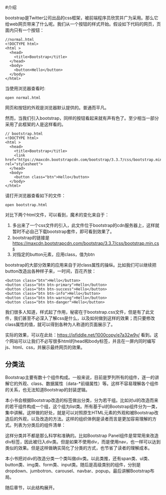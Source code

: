 


#介绍

bootstrap是Twitter公司出品的css框架，被前端程序员欣赏并广为采用。那么它给web网页带来了什么呢。我们从一个按钮的样式开始。假设如下代码的网页，页面内只有一个按钮：

    //normal.html
    <!DOCTYPE html>
    <html >
      <head>
        <title>Bootstrap</title>
      </head>
      <body>
        <button>Hello</button>
      </body>
    </html>

当使用浏览器查看时:

    open normal.html

网页和按钮的外观是浏览器默认提供的。普通而平凡。

然而，当我们引入bootstrap，同样的按钮看起来就有声有色了。至少相当一部分采用了此框架的人是这样看的。

    // bootstrap.html
    <!DOCTYPE html>
    <html >
      <head>
        <title>Bootstrap</title>
        <link href="https://maxcdn.bootstrapcdn.com/bootstrap/3.3.7/css/bootstrap.min.css" rel="stylesheet">
      </head>
      <body>
        <button class="btn">Hello</button>
      </body>
    </html>

请打开浏览器查看如下的文件：
    
    open bootstrap.html

对比下两个html文件，可以看到，魔术的变化来自于：

1. 多出来了一个css文件的引入，此文件位于bootstrap的cdn服务器上，这样就暂时不必自己下载bootstrap套件，即可看到效果了。
2. bootstrap的链接是 https://maxcdn.bootstrapcdn.com/bootstrap/3.3.7/css/bootstrap.min.css
3. 对指定的button元素，应用class，值为btn

bootstrap的大部分效果的应用来自于对class属性的操纵。比如我们可以继续把button改造出各种样子来，一时间，百花齐放：

    <button class="btn">Hello</button>
    <button class="btn btn-primary">Hello</button>
    <button class="btn btn-success">Hello</button>
    <button class="btn btn-info">Hello</button>
    <button class="btn btn-warning">Hello</button>
    <button class="btn btn-danger">Hello</button>

我们很多人知道，样式起了作用，秘密在于bootstrap.css文件，但是有了此文件，我们甚至不必深入了解css是什么，以及如何做到这样的效果；而只要修改class属性的值，就可以得到各种为人称道的页面展示了。

实际的效果，可以在此处：https://jsfiddle.net/1000copy/e7a32w9y/ 看到。这个网站可以让我们不必写很多html的head和body标签，并且在一屏内同时编写js、html、css，并展示最终网页的效果。


## 分类法

Bootstrap主要有数十个组件构成。一般来说，目前是罗列所有的组件，逐一的讲解它的外观、class、数据属性（data-*前缀属性）等。这样不容易理解各个组件的关系，也无法知道Bootstrap的封装逻辑。

本小书会根据Bootstrap改造的标签做出分类，分为若干组。比如对ul的改造而来的若干组件构成一个组，这个组为list类。所有基于ul的Bootstrap组件分为一类，集中讲解。这样做的好处，就是可以对照原生HTML元素的外观和被Bootstrap改造后的外观，以及改造的方法。这样的组织体例是读者而言是更加容易理解的方式。列表为分类后的组件清单：

这样分类并不都是那么科学和准确的。比如Bootstrap Panel组件是常常用来改造div标签，因此被归入div类。但是如果不使用div，而是使用nav，也一样可以达到类似的效果。但是这样做确实简化了分类的方式，也节省了读者的理解成本。

本小书把对div的改造分类一个类叫做div类。以此类推，还有span类、ul类、button类、img类、form类、input类。随后是高级类别的组件，分别是dropdown、jumbotron、carousel、navbar、popup。最后讲解Bootstrap布局。

随后章节，以此结构展开。








    








    

